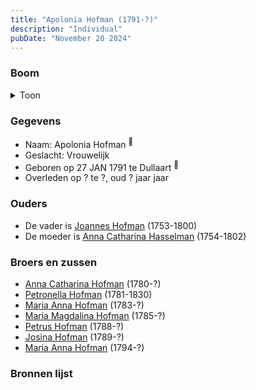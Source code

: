 ```yaml
---
title: "Apolonia Hofman (1791-?)"
description: "Individual"
pubDate: "November 20 2024"
---
```


### Boom
<details><summary>Toon</summary>

![test](https://www.plantuml.com/plantuml/svg/XP91Jm8n48Nl_HKJFIW7abqMMI041OKWYSOe5qzaTdU4kjrsqvOOOlZl3ij6CPfmQwRlpNnzdHldqVfDeOJBfIxHOW49fldAcetEReqo5hn5xVYAj1ThcH6aqgQA3cSgIh-5Weg4h3kKd2TBnczB4aTTKuNEmQS0WB6n6Td5MgQv9kS6WmAb7WuX4ZiXBk2f6kN4mN4sDwXP1ZFpLg0-0tHm7mH1Em0udqJJg-cOktw-ILBP3WRz19FjCZ7UA-eFuVvn0M5y5S5bs0q2Q48xRi2p8KNaZqmktoYrH9qjKskSImmFP7SOmtpq29LrPhGdBPqZfgpHHbeZtA9VevLycd6Hr2_8a26duqaqYKv3jYl8rXwosu0NRygIvV8zFmtQwi33w1Kg-t-WW_u7PPdKgxts88tZNeKvPSom0-TAhjP-IqgP3qRTYJhZPhDMYFezFuNQoONgAXRViPIyDrhYdo-BuVklJwVIgiEFUo7SyQkH5_Lq4jTmlT-Y6z8PR_KN)
</details>

### Gegevens
- Naam: Apolonia Hofman <sup><a href="../s00066/" style="text-decoration:none" title="Doopinschrijving Apolonia Hofman 27-01-1791 ">:link:</a></sup>
- Geslacht: Vrouwelijk
- Geboren op 27 JAN 1791 te Dullaart <sup><a href="../s00066/" style="text-decoration:none" title="Doopinschrijving Apolonia Hofman 27-01-1791 ">:link:</a></sup>
- Overleden op ? te ?, oud ? jaar jaar 

### Ouders
- De vader is [Joannes Hofman](../i00040/) (1753-1800)
- De moeder is [Anna Catharina Hasselman](../i00041/) (1754-1802)

### Broers en zussen
- [Anna Catharina Hofman](../i00042/) (1780-?)
- [Petronella Hofman](../i00030/) (1781-1830)
- [Maria Anna Hofman](../i00043/) (1783-?)
- [Maria Magdalina Hofman](../i00044/) (1785-?)
- [Petrus Hofman](../i00045/) (1788-?)
- [Josina Hofman](../i00046/) (1789-?)
- [Maria Anna Hofman](../i00048/) (1794-?)

### Bronnen lijst
